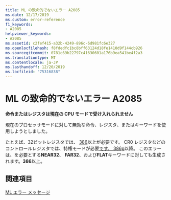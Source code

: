 ```yaml
---
title: ML の致命的でないエラー A2085
ms.date: 12/17/2019
ms.custom: error-reference
f1_keywords:
- A2085
helpviewer_keywords:
- A2085
ms.assetid: c2fef415-a32b-4249-896c-6d981fc6e327
ms.openlocfilehash: f8fdedfc1bc8bff63124d18fe1410d9f144cb926
ms.sourcegitcommit: 0781c69b22797c41630601a176b9ea541be4f2a3
ms.translationtype: MT
ms.contentlocale: ja-JP
ms.lasthandoff: 12/20/2019
ms.locfileid: "75316838"
---
```

# <a name="ml-nonfatal-error-a2085"></a>ML の致命的でないエラー A2085

**命令またはレジスタは現在の CPU モードで受け入れられません**

現在のプロセッサモードに対して無効な命令、レジスタ、またはキーワードを使用しようとしました。

たとえば、32ビットレジスタでは、 [386](dot-386.md)以上が必要です。 CR0 レジスタなどのコントロールレジスタでは、特権モードが必要[です。 386p](dot-386p.md)以降。 このエラーは、を必要とする**NEAR32**、 **FAR32**、および**FLAT**キーワードに対しても生成されます。**386**以上。

## <a name="see-also"></a>関連項目

[ML エラー メッセージ](ml-error-messages.md)
